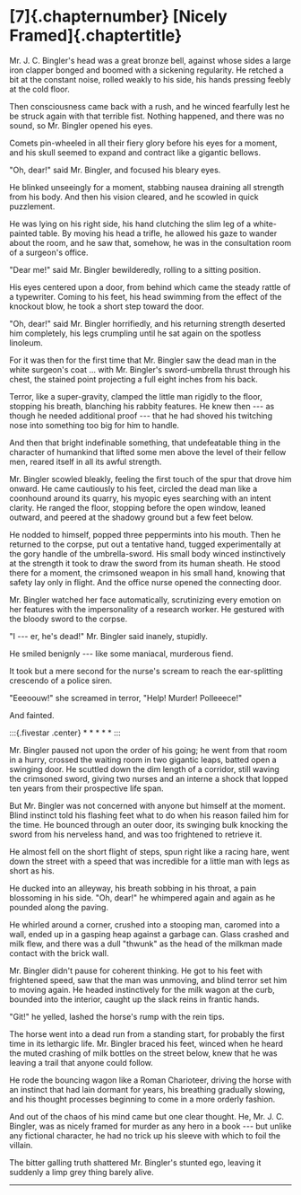 # [7]{.chapternumber} [Nicely Framed]{.chaptertitle}

Mr. J. C. Bingler's head was a great bronze bell, against whose sides a large iron clapper bonged and boomed with a sickening regularity. He retched a bit at the constant noise, rolled weakly to his side, his hands pressing feebly at the cold floor.

Then consciousness came back with a rush, and he winced fearfully lest he be struck again with that terrible fist. Nothing happened, and there was no sound, so Mr. Bingler opened his eyes.

Comets pin-wheeled in all their fiery glory before his eyes for a moment, and his skull seemed to expand and contract like a gigantic bellows.

"Oh, dear!" said Mr. Bingler, and focused his bleary eyes.

He blinked unseeingly for a moment, stabbing nausea draining all strength from his body. And then his vision cleared, and he scowled in quick puzzlement.

He was lying on his right side, his hand clutching the slim leg of a white-painted table. By moving his head a trifle, he allowed his gaze to wander about the room, and he saw that, somehow, he was in the consultation room of a surgeon's office.

"Dear me!" said Mr. Bingler bewilderedly, rolling to a sitting position.

His eyes centered upon a door, from behind which came the steady rattle of a typewriter. Coming to his feet, his head swimming from the effect of the knockout blow, he took a short step toward the door.

"Oh, dear!" said Mr. Bingler horrifiedly, and his returning strength deserted him completely, his legs crumpling until he sat again on the spotless linoleum.

For it was then for the first time that Mr. Bingler saw the dead man in the white surgeon's coat ... with Mr. Bingler's sword-umbrella thrust through his chest, the stained point projecting a full eight inches from his back.

Terror, like a super-gravity, clamped the little man rigidly to the floor, stopping his breath, blanching his rabbity features. He knew then --- as though he needed additional proof --- that he had shoved his twitching nose into something too big for him to handle.

And then that bright indefinable something, that undefeatable thing in the character of humankind that lifted some men above the level of their fellow men, reared itself in all its awful strength.

Mr. Bingler scowled bleakly, feeling the first touch of the spur that drove him onward. He came cautiously to his feet, circled the dead man like a coonhound around its quarry, his myopic eyes searching with an intent clarity. He ranged the floor, stopping before the open window, leaned outward, and peered at the shadowy ground but a few feet below.

He nodded to himself, popped three peppermints into his mouth. Then he returned to the corpse, put out a tentative hand, tugged experimentally at the gory handle of the umbrella-sword. His small body winced instinctively at the strength it took to draw the sword from its human sheath. He stood there for a moment, the crimsoned weapon in his small hand, knowing that safety lay only in flight. And the office nurse opened the connecting door.

Mr. Bingler watched her face automatically, scrutinizing every emotion on her features with the impersonality of a research worker. He gestured with the bloody sword to the corpse.

"I --- er, he's dead!" Mr. Bingler said inanely, stupidly.

He smiled benignly --- like some maniacal, murderous fiend.

It took but a mere second for the nurse's scream to reach the ear-splitting crescendo of a police siren.

"Eeeoouw!" she screamed in terror, "Help! Murder! Polleeece!"

And fainted.

:::{.fivestar .center}
\*   \*   \*   \*   \*
:::

Mr. Bingler paused not upon the order of his going; he went from that room in a hurry, crossed the waiting room in two gigantic leaps, batted open a swinging door. He scuttled down the dim length of a corridor, still waving the crimsoned sword, giving two nurses and an interne a shock that lopped ten years from their prospective life span.

But Mr. Bingler was not concerned with anyone but himself at the moment. Blind instinct told his flashing feet what to do when his reason failed him for the time. He bounced through an outer door, its swinging bulk knocking the sword from his nerveless hand, and was too frightened to retrieve it.

He almost fell on the short flight of steps, spun right like a racing hare, went down the street with a speed that was incredible for a little man with legs as short as his.

He ducked into an alleyway, his breath sobbing in his throat, a pain blossoming in his side. "Oh, dear!" he whimpered again and again as he pounded along the paving.

He whirled around a corner, crushed into a stooping man, caromed into a wall, ended up in a gasping heap against a garbage can. Glass crashed and milk flew, and there was a dull "thwunk" as the head of the milkman made contact with the brick wall.

Mr. Bingler didn't pause for coherent thinking. He got to his feet with frightened speed, saw that the man was unmoving, and blind terror set him to moving again. He headed instinctively for the milk wagon at the curb, bounded into the interior, caught up the slack reins in frantic hands.

"Git!" he yelled, lashed the horse's rump with the rein tips.

The horse went into a dead run from a standing start, for probably the first time in its lethargic life. Mr. Bingler braced his feet, winced when he heard the muted crashing of milk bottles on the street below, knew that he was leaving a trail that anyone could follow.

He rode the bouncing wagon like a Roman Charioteer, driving the horse with an instinct that had lain dormant for years, his breathing gradually slowing, and his thought processes beginning to come in a more orderly fashion.

And out of the chaos of his mind came but one clear thought. He, Mr. J. C. Bingler, was as nicely framed for murder as any hero in a book --- but unlike any fictional character, he had no trick up his sleeve with which to foil the villain.

The bitter galling truth shattered Mr. Bingler's stunted ego, leaving it suddenly a limp grey thing barely alive.

<hr class="chapter-break" />
